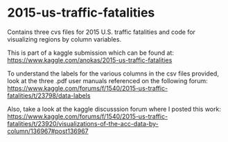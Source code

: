 # 2015-us-traffic-fatalities
Contains three cvs files for 2015 U.S. traffic fatalities and code for visualizing regions by column variables. 

This is part of a kaggle submission which can be found at: https://www.kaggle.com/anokas/2015-us-traffic-fatalities

To understand the labels for the various columns in the csv files provided, look at the three .pdf user manuals referenced on the following forum: https://www.kaggle.com/forums/f/1540/2015-us-traffic-fatalities/t/23798/data-labels

Also, take a look at the kaggle discusssion forum where I posted this work: https://www.kaggle.com/forums/f/1540/2015-us-traffic-fatalities/t/23920/visualizations-of-the-acc-data-by-column/136967#post136967
